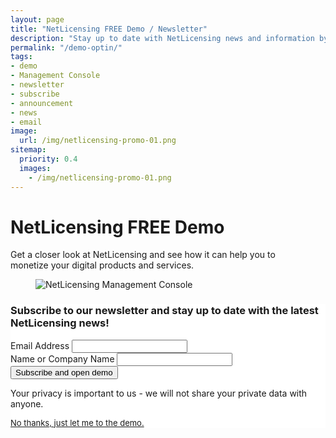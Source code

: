 ```yaml
---
layout: page
title: "NetLicensing FREE Demo / Newsletter"
description: "Stay up to date with NetLicensing news and information by subscribing to our newsletter."
permalink: "/demo-optin/"
tags:
- demo
- Management Console
- newsletter
- subscribe
- announcement
- news
- email
image:
  url: /img/netlicensing-promo-01.png
sitemap:
  priority: 0.4
  images:
    - /img/netlicensing-promo-01.png
---
```

<div class="row NL_banner">
    <div class="col-md-6 col-md-offset-3 NL_about_page">
        <h1>NetLicensing FREE Demo</h1>
        <span>Get a closer look at NetLicensing and see how it can help you to<br/>monetize your digital products and services.</span>
    </div>
</div>

<div class="row NL_block">
    <div class="col-md-6">
    <figure class="cbp-so-side cbp-so-side-right" style="width: 100% !important;" >
        <img src="{{ '/img/netlicensing-promo-01.png' | prepend: site.baseurl | prepend: site.url }}" alt="NetLicensing Management Console">
    </figure>
    </div>
    <div class="col-md-6">
      <!-- Begin MailChimp Signup Form -->
      <link href="//cdn-images.mailchimp.com/embedcode/classic-10_7.css" rel="stylesheet" type="text/css">
      <style type="text/css">
      	#mc_embed_signup{background:#fff; clear:left; }
      	/* Add your own MailChimp form style overrides in your site stylesheet or in this style block.
      	   We recommend moving this block and the preceding CSS link to the HEAD of your HTML file. */
      </style>
      <div id="mc_embed_signup">
      <form action="//netlicensing.us8.list-manage.com/subscribe/post?u=8a0e57c2b59ea992f9cebd5f7&amp;id=dee5fb5f57" method="post" id="mc-embedded-subscribe-form" name="mc-embedded-subscribe-form" class="validate" target="_blank" novalidate>
          <div id="mc_embed_signup_scroll">
      	<h3>Subscribe to our newsletter and stay up to date with the latest NetLicensing news!</h3>
      <div class="mc-field-group">
      	<label for="mce-EMAIL">Email Address </label>
      	<input type="email" value="" name="EMAIL" class="required email" id="mce-EMAIL">
      </div>
      <div class="mc-field-group">
      	<label for="mce-LNAME">Name or Company Name </label>
      	<input type="text" value="" name="LNAME" class="required" id="mce-LNAME">
      </div>
      	<div id="mce-responses" class="clear">
      		<div class="response" id="mce-error-response" style="display:none"></div>
      		<div class="response" id="mce-success-response" style="display:none"></div>
      	</div>    <!-- real people should not fill this in and expect good things - do not remove this or risk form bot signups-->
          <div style="position: absolute; left: -5000px;" aria-hidden="true"><input type="text" name="b_8a0e57c2b59ea992f9cebd5f7_dee5fb5f57" tabindex="-1" value=""></div>
          <div class="clear"><input type="submit" value="Subscribe and open demo" name="subscribe" id="mc-embedded-subscribe" class="button"></div>
          </div>
          <p>Your privacy is important to us - we will not share your private data with anyone.</p>
          <a style="font-size: small;" href="https://go.netlicensing.io/console/v2/?lc=4b566c7e20&source=lmbox001&utm_source=netlicensing.io_demo_optin&utm_medium=website&utm_campaign=netlicensing.io_demo_optin&utm_content=opt-in">No thanks, just let me to the demo.</a>
      </form>
      </div>
      <script type='text/javascript' src='//s3.amazonaws.com/downloads.mailchimp.com/js/mc-validate.js'></script><script type='text/javascript'>(function($) {window.fnames = new Array(); window.ftypes = new Array();fnames[0]='EMAIL';ftypes[0]='email';fnames[2]='LNAME';ftypes[2]='text';}(jQuery));var $mcj = jQuery.noConflict(true);</script>
      <!--End mc_embed_signup-->
    </div>

</div>
